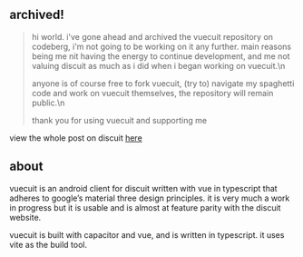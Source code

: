 ## archived!

> hi world. i've gone ahead and archived the vuecuit repository on codeberg, i'm not going to be working on it any further. main reasons being me nit having the energy to continue development, and me not valuing discuit as much as i did when i began working on vuecuit.\n
>
> anyone is of course free to fork vuecuit, (try to) navigate my spaghetti code and work on vuecuit themselves, the repository will remain public.\n
>
> thank you for using vuecuit and supporting me

view the whole post on discuit [here](https://discuit.net/Vuecuit/post/6C1Ot8hs)

## about

vuecuit is an android client for discuit written with vue in typescript that adheres to google’s
material three design principles. it is very much a work in progress but it is usable and is almost
at feature parity with the discuit website.

vuecuit is built with capacitor and vue, and is written in typescript. it uses vite as the build tool.
